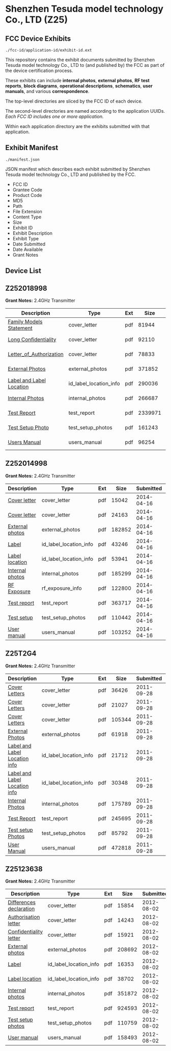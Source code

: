 # Shenzhen Tesuda model technology Co., LTD (Z25)
## FCC Device Exhibits

```
./fcc-id/application-id/exhibit-id.ext
```

This repository contains the exhibit documents submitted by Shenzhen Tesuda model technology Co., LTD to (and published by) the FCC as part of the device certification process.

These exhibits can include **internal photos**, **external photos**, **RF test reports**, **block diagrams**, **operational descriptions**, **schematics**, **user manuals**, and various **correspondence**.

The top-level directories are sliced by the FCC ID of each device.

The second-level directories are named according to the application UUIDs. *Each FCC ID includes one or more application.*

Within each application directory are the exhibits submitted with that application. 

## Exhibit Manifest

```
./manifest.json
```

JSON manifest which describes each exhibit submitted by Shenzhen Tesuda model technology Co., LTD and published by the FCC.

- FCC ID
- Grantee Code
- Product Code
- MD5
- Path
- File Extension
- Content Type
- Size
- Exhibit ID
- Exhibit Description
- Exhibit Type
- Date Submitted
- Date Available
- Grant Notes

## Device List
## Z252018998
**Grant Notes:** 2.4GHz Transmitter

| Description | Type | Ext | Size | Submitted | Available |
| ----------- | ---- | --- | ---- | --------- | --------- |
| [Family Models Statement](Z252018998/18fb93598c4abb572ee6f77bbc9f6c17/3707588.pdf) | cover_letter | pdf | 81944 | 2018-01-10 | 2018-01-10 |
| [Long Confidentiality](Z252018998/18fb93598c4abb572ee6f77bbc9f6c17/3707599.pdf) | cover_letter | pdf | 92110 | 2018-01-10 | 2018-01-10 |
| [Letter_of_Authorization](Z252018998/18fb93598c4abb572ee6f77bbc9f6c17/3707603.pdf) | cover_letter | pdf | 78833 | 2018-01-10 | 2018-01-10 |
| [External Photos](Z252018998/18fb93598c4abb572ee6f77bbc9f6c17/3707400.pdf) | external_photos | pdf | 371852 | 2018-01-10 | 2018-01-10 |
| [Label and Label Location](Z252018998/18fb93598c4abb572ee6f77bbc9f6c17/3707465.pdf) | id_label_location_info | pdf | 290036 | 2018-01-10 | 2018-01-10 |
| [Internal Photos](Z252018998/18fb93598c4abb572ee6f77bbc9f6c17/3707445.pdf) | internal_photos | pdf | 266687 | 2018-01-10 | 2018-01-10 |
| [Test Report](Z252018998/18fb93598c4abb572ee6f77bbc9f6c17/3707606.pdf) | test_report | pdf | 2339971 | 2018-01-10 | 2018-01-10 |
| [Test Setup Photo](Z252018998/18fb93598c4abb572ee6f77bbc9f6c17/3707514.pdf) | test_setup_photos | pdf | 161243 | 2018-01-10 | 2018-01-10 |
| [Users Manual](Z252018998/18fb93598c4abb572ee6f77bbc9f6c17/3707564.pdf) | users_manual | pdf | 96254 | 2018-01-10 | 2018-01-10 |
## Z252014998
**Grant Notes:** 2.4GHz Transmitter

| Description | Type | Ext | Size | Submitted | Available |
| ----------- | ---- | --- | ---- | --------- | --------- |
| [Cover letter](Z252014998/b3c188c965326b8e5624b179fe35d381/2243332.pdf) | cover_letter | pdf | 15042 | 2014-04-16 | 2014-04-16 |
| [Cover letter](Z252014998/b3c188c965326b8e5624b179fe35d381/2243333.pdf) | cover_letter | pdf | 24163 | 2014-04-16 | 2014-04-16 |
| [External photos](Z252014998/b3c188c965326b8e5624b179fe35d381/2243334.pdf) | external_photos | pdf | 182852 | 2014-04-16 | 2014-04-16 |
| [Label](Z252014998/b3c188c965326b8e5624b179fe35d381/2243335.pdf) | id_label_location_info | pdf | 43246 | 2014-04-16 | 2014-04-16 |
| [Label location](Z252014998/b3c188c965326b8e5624b179fe35d381/2243336.pdf) | id_label_location_info | pdf | 53941 | 2014-04-16 | 2014-04-16 |
| [Internal photos](Z252014998/b3c188c965326b8e5624b179fe35d381/2243337.pdf) | internal_photos | pdf | 185299 | 2014-04-16 | 2014-04-16 |
| [RF Exposure](Z252014998/b3c188c965326b8e5624b179fe35d381/2243339.pdf) | rf_exposure_info | pdf | 122800 | 2014-04-16 | 2014-04-16 |
| [Test report](Z252014998/b3c188c965326b8e5624b179fe35d381/2243341.pdf) | test_report | pdf | 363717 | 2014-04-16 | 2014-04-16 |
| [Test setup](Z252014998/b3c188c965326b8e5624b179fe35d381/2243342.pdf) | test_setup_photos | pdf | 110442 | 2014-04-16 | 2014-04-16 |
| [User manual](Z252014998/b3c188c965326b8e5624b179fe35d381/2243343.pdf) | users_manual | pdf | 103252 | 2014-04-16 | 2014-04-16 |
## Z25T2G4
**Grant Notes:** 2.4GHz Transmitter

| Description | Type | Ext | Size | Submitted | Available |
| ----------- | ---- | --- | ---- | --------- | --------- |
| [Cover Letters](Z25T2G4/7a46eb072f2b9ac684539a3be546c7a6/1550905.pdf) | cover_letter | pdf | 36426 | 2011-09-28 | 2011-09-28 |
| [Cover Letters](Z25T2G4/7a46eb072f2b9ac684539a3be546c7a6/1550906.pdf) | cover_letter | pdf | 21027 | 2011-09-28 | 2011-09-28 |
| [Cover Letters](Z25T2G4/7a46eb072f2b9ac684539a3be546c7a6/1550907.pdf) | cover_letter | pdf | 105344 | 2011-09-28 | 2011-09-28 |
| [External Photos](Z25T2G4/7a46eb072f2b9ac684539a3be546c7a6/1550908.pdf) | external_photos | pdf | 61918 | 2011-09-28 | 2011-09-28 |
| [Label and Label Location  info](Z25T2G4/7a46eb072f2b9ac684539a3be546c7a6/1550909.pdf) | id_label_location_info | pdf | 21712 | 2011-09-28 | 2011-09-28 |
| [Label and Label Location  info](Z25T2G4/7a46eb072f2b9ac684539a3be546c7a6/1550910.pdf) | id_label_location_info | pdf | 30348 | 2011-09-28 | 2011-09-28 |
| [Internal Photos](Z25T2G4/7a46eb072f2b9ac684539a3be546c7a6/1550911.pdf) | internal_photos | pdf | 175789 | 2011-09-28 | 2011-09-28 |
| [Test Report](Z25T2G4/7a46eb072f2b9ac684539a3be546c7a6/1550914.pdf) | test_report | pdf | 245695 | 2011-09-28 | 2011-09-28 |
| [Test setup Photos](Z25T2G4/7a46eb072f2b9ac684539a3be546c7a6/1550915.pdf) | test_setup_photos | pdf | 85792 | 2011-09-28 | 2011-09-28 |
| [User Manual](Z25T2G4/7a46eb072f2b9ac684539a3be546c7a6/1550916.pdf) | users_manual | pdf | 472818 | 2011-09-28 | 2011-09-28 |
## Z25123638
**Grant Notes:** 2.4GHz Transmitter

| Description | Type | Ext | Size | Submitted | Available |
| ----------- | ---- | --- | ---- | --------- | --------- |
| [Differences declaration](Z25123638/13a533e412408e73aebdf4f93836af86/1757932.pdf) | cover_letter | pdf | 15854 | 2012-08-02 | 2012-08-02 |
| [Authorisation letter](Z25123638/13a533e412408e73aebdf4f93836af86/1757933.pdf) | cover_letter | pdf | 14243 | 2012-08-02 | 2012-08-02 |
| [Confidentiality letter](Z25123638/13a533e412408e73aebdf4f93836af86/1757934.pdf) | cover_letter | pdf | 15921 | 2012-08-02 | 2012-08-02 |
| [External photos](Z25123638/13a533e412408e73aebdf4f93836af86/1757924.pdf) | external_photos | pdf | 208692 | 2012-08-02 | 2012-08-02 |
| [Label](Z25123638/13a533e412408e73aebdf4f93836af86/1757922.pdf) | id_label_location_info | pdf | 16353 | 2012-08-02 | 2012-08-02 |
| [Label location](Z25123638/13a533e412408e73aebdf4f93836af86/1757923.pdf) | id_label_location_info | pdf | 38702 | 2012-08-02 | 2012-08-02 |
| [Internal photos](Z25123638/13a533e412408e73aebdf4f93836af86/1757930.pdf) | internal_photos | pdf | 351872 | 2012-08-02 | 2012-08-02 |
| [Test report](Z25123638/13a533e412408e73aebdf4f93836af86/1757927.pdf) | test_report | pdf | 924593 | 2012-08-02 | 2012-08-02 |
| [Test setup photos](Z25123638/13a533e412408e73aebdf4f93836af86/1757928.pdf) | test_setup_photos | pdf | 110759 | 2012-08-02 | 2012-08-02 |
| [User manual](Z25123638/13a533e412408e73aebdf4f93836af86/1757929.pdf) | users_manual | pdf | 158493 | 2012-08-02 | 2012-08-02 |
